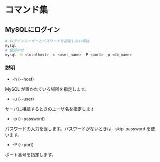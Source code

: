 # コマンド集

## MySQLにログイン
```bash
# ログインユーザーとパスワードを指定しない場合
mysql
# 全部のせ
mysql -h <localhost> -u <user_name> -P <port> -p <db_name>
```
### 説明
- -h (--host)

MySQL が置かれている場所を指定します。

- -u (--user)

サーバに接続するときのユーザ名を指定します

- -p (--password)

パスワードの入力を促します。パスワードがないときは--skip-password を使います。

- -P (--port)

ポート番号を指定します。
